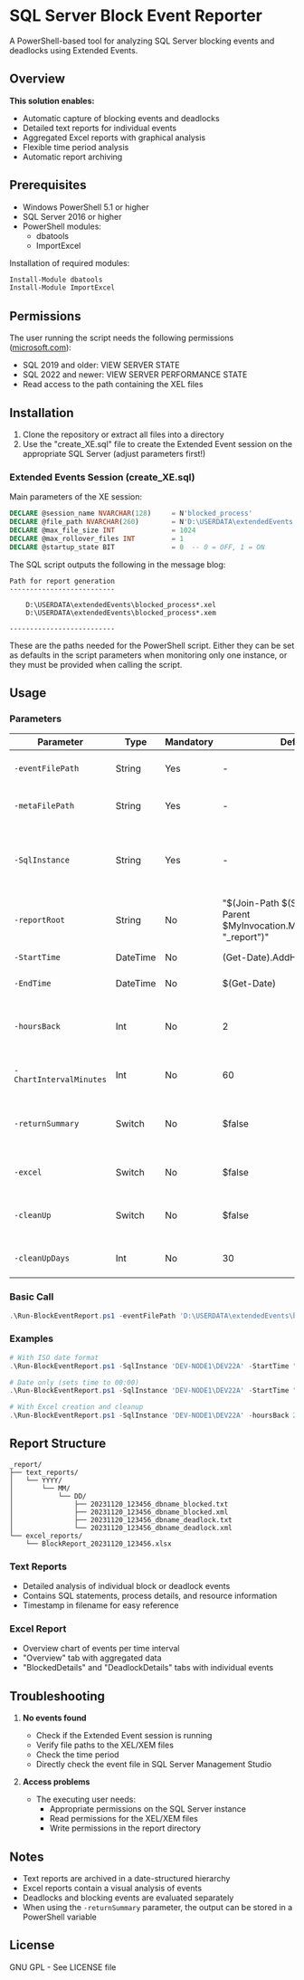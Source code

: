 # SQL Server Block Event Reporter

A PowerShell-based tool for analyzing SQL Server blocking events and deadlocks using Extended Events.

## Overview

**This solution enables:**
- Automatic capture of blocking events and deadlocks
- Detailed text reports for individual events
- Aggregated Excel reports with graphical analysis
- Flexible time period analysis
- Automatic report archiving

## Prerequisites

- Windows PowerShell 5.1 or higher
- SQL Server 2016 or higher
- PowerShell modules:
  - dbatools
  - ImportExcel

Installation of required modules:
```powershell
Install-Module dbatools
Install-Module ImportExcel
```

## Permissions

The user running the script needs the following permissions ([microsoft.com](https://learn.microsoft.com/en-us/sql/relational-databases/system-functions/sys-fn-xe-file-target-read-file-transact-sql?view=sql-server-ver16)):

- SQL 2019 and older: VIEW SERVER STATE
- SQL 2022 and newer: VIEW SERVER PERFORMANCE STATE
- Read access to the path containing the XEL files

## Installation

1. Clone the repository or extract all files into a directory
2. Use the "create_XE.sql" file to create the Extended Event session on the appropriate SQL Server (adjust parameters first!)

### Extended Events Session (create_XE.sql)

Main parameters of the XE session:

```sql
DECLARE @session_name NVARCHAR(128)     = N'blocked_process'
DECLARE @file_path NVARCHAR(260)        = N'D:\USERDATA\extendedEvents'
DECLARE @max_file_size INT              = 1024
DECLARE @max_rollover_files INT         = 1
DECLARE @startup_state BIT              = 0  -- 0 = OFF, 1 = ON
```

The SQL script outputs the following in the message blog:

```
Path for report generation
--------------------------
 
	D:\USERDATA\extendedEvents\blocked_process*.xel
	D:\USERDATA\extendedEvents\blocked_process*.xem
 
--------------------------
```

These are the paths needed for the PowerShell script. Either they can be set as defaults in the script parameters when monitoring only one instance, or they must be provided when calling the script.

## Usage

### Parameters

| Parameter | Type | Mandatory | Default | Description |
|-----------|------|-----------|---------|-------------|
| `-eventFilePath` | String | Yes | - | Path to the XE files (*.xel) |
| `-metaFilePath` | String | Yes | - | Path to the XE metadata (*.xem) |
| `-SqlInstance` | String | Yes | - | SQL Server instance name with configured Extended Events |
| `-reportRoot` | String | No | "$(Join-Path $(Split-Path -Parent $MyInvocation.MyCommand.Path) "_report")" | Path to the report directory |
| `-StartTime` | DateTime | No | (Get-Date).AddHours(-24) | Start time of analysis |
| `-EndTime` | DateTime | No | $(Get-Date) | End time of analysis |
| `-hoursBack` | Int | No | 2 | Alternative time span (Start: Now-hoursBack, End: Now) |
| `-ChartIntervalMinutes` | Int | No | 60 | Interval for Excel chart in minutes |
| `-returnSummary` | Switch | No | $false | Returns a table with the number of events per database |
| `-excel` | Switch | No | $false | Creates Excel summary |
| `-cleanUp` | Switch | No | $false | Cleans up report files older than cleanUpDays |
| `-cleanUpDays` | Int | No | 30 | Number of days for cleanup |

### Basic Call

```powershell
.\Run-BlockEventReport.ps1 -eventFilePath 'D:\USERDATA\extendedEvents\blocked_process*.xel' -metaFilePath 'D:\USERDATA\extendedEvents\blocked_process*.xem' -SqlInstance 'DEV-NODE1\DEV22A'
```

### Examples

```powershell
# With ISO date format
.\Run-BlockEventReport.ps1 -SqlInstance 'DEV-NODE1\DEV22A' -StartTime "2025-04-25 08:00" -EndTime "2025-04-25 18:00" -eventFilePath 'D:\USERDATA\extendedEvents\blocked_process*.xel' -metaFilePath 'D:\USERDATA\extendedEvents\blocked_process*.xem'

# Date only (sets time to 00:00)
.\Run-BlockEventReport.ps1 -SqlInstance 'DEV-NODE1\DEV22A' -StartTime "2023-11-20" -EndTime "2023-11-21" -eventFilePath 'D:\USERDATA\extendedEvents\blocked_process*.xel' -metaFilePath 'D:\USERDATA\extendedEvents\blocked_process*.xem'

# With Excel creation and cleanup
.\Run-BlockEventReport.ps1 -SqlInstance 'DEV-NODE1\DEV22A' -hoursBack 24 -eventFilePath 'D:\USERDATA\extendedEvents\blocked_process*.xel' -metaFilePath 'D:\USERDATA\extendedEvents\blocked_process*.xem' -excel -cleanUp -cleanUpDays 14
```

## Report Structure

```
_report/
├── text_reports/
│   └── YYYY/
│       └── MM/
│           └── DD/
│               ├── 20231120_123456_dbname_blocked.txt
│               ├── 20231120_123456_dbname_blocked.xml
│               ├── 20231120_123456_dbname_deadlock.txt
│               └── 20231120_123456_dbname_deadlock.xml
└── excel_reports/
    └── BlockReport_20231120_123456.xlsx
```

### Text Reports
- Detailed analysis of individual block or deadlock events
- Contains SQL statements, process details, and resource information
- Timestamp in filename for easy reference

### Excel Report
- Overview chart of events per time interval
- "Overview" tab with aggregated data
- "BlockedDetails" and "DeadlockDetails" tabs with individual events

## Troubleshooting

1. **No events found**
   - Check if the Extended Event session is running
   - Verify file paths to the XEL/XEM files
   - Check the time period
   - Directly check the event file in SQL Server Management Studio

2. **Access problems**
   - The executing user needs:
     - Appropriate permissions on the SQL Server instance
     - Read permissions for the XEL/XEM files
     - Write permissions in the report directory

## Notes

- Text reports are archived in a date-structured hierarchy
- Excel reports contain a visual analysis of events
- Deadlocks and blocking events are evaluated separately
- When using the `-returnSummary` parameter, the output can be stored in a PowerShell variable

## License

GNU GPL - See LICENSE file